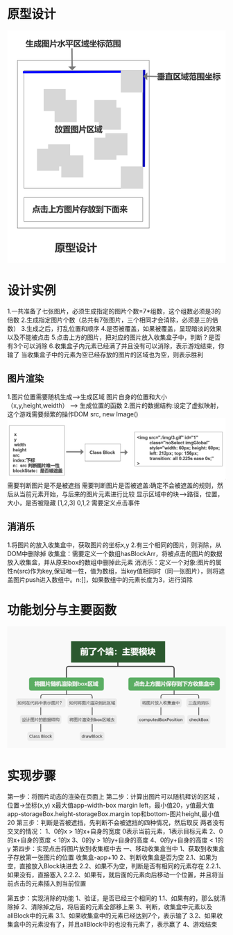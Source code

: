 # 原型设计
![原型图](./img/prototype.png )

# 设计实例
1.一共准备了七张图片，必须生成指定的图片个数=7*组数，这个组数必须是3的倍数
2.生成指定图片个数（总共有7张图片，三个相同才会消除，必须是三的倍数）
3.生成之后，打乱位置和顺序
4.是否被覆盖，如果被覆盖，呈现暗淡的效果以及不能被点击
5.点击上方的图片，把对应的图片放入收集盒子中，判断？是否有3个可以消除 
6.收集盒子内元素已经满了并且没有可以消除，表示游戏结束，你输了
  当收集盒子中的元素为空已经存放的图片的区域也为空，则表示胜利
## 图片渲染
1.图片位置需要随机生成-->生成区域  图片自身的位置和大小（x,y,height,weidth）
                    --> 生成位置的函数
2.图片的数据结构:设定了虚拟映射，这个游戏需要频繁的操作DOM src,  new Image()
       ![DOM数据映射](./img/dataDom.png )
        需要判断图片是不是被遮挡
        需要判断图片是否被遮盖:确定不会被遮盖的规则，然后从当前元素开始，与后来的图片元素进行比较
        显示区域中的块-->路径，位置，大小，是否被隐藏 
        [1,2,3]
        0,1,2
        需要定义点击事件
## 消消乐
1.将图片的放入收集盒中，获取图片的坐标x,y
2.有三个相同的图片，则消除，从DOM中删除掉
收集盒：需要定义一个数组hasBlockArr，将被点击的图片的数据放入收集盒，并从原来box的数组中删掉此元素
消消乐：定义一个对象:图片的属性n(src)作为key,保证唯一性，值为数组，当key值相同时（同一张图片），则将遮盖图片push进入数组中。n:[]，如果数组中的元素长度为3，进行消除


# 功能划分与主要函数
![主要功能模块与函数封装](./img/function.png )
# 实现步骤


 第一步：将图片动态的渲染在页面上
 第二步：计算出图片可以随机拜访的区域 ，位置->坐标(x,y) x最大值app-width-box margin left，最小值20，y值最大值app-storageBox.height-storageBox.margin top和bottom-图片height,最小值20
 第三步：判断是否被遮挡，先判断不会被遮挡的四种情况，然后取反 两者没有交叉的情况：
        1、0的x > 1的x+自身的宽度               0表示当前元素，1表示目标元素
        2、0的x+自身的宽度 < 1的x
        3、0的y > 1的y+自身的高度
        4、0的y+自身的高度 < 1的y
第四步：实现点击将图片放到收集框中去
        一、移动收集盒当中
        1、获取到收集盒子存放第一张图片的位置 收集盒-app+10
        2、判断收集盒是否为空
            2.1、如果为空，直接放入Block块进去
            2.2、如果不为空，判断是否有相同的元素存在
                2.2.1、如果没有，直接塞入
                2.2.2、如果有，就后面的元素向后移动一个位置，并且将当前点击的元素插入到当前位置

第五步：实现消除的功能
        1、验证，是否已经三个相同的
                1.1、如果有的，那么就清除掉
        2、清除掉之后，将后面的元素全部移上来
        3、判断，收集盒中元素以及allBlock中的元素
            3.1、如果收集盒中的元素已经达到7个，表示输了
            3.2、如果收集盒中的元素没有了，并且allBlock中的也没有元素了，表示赢了
        4、游戏结束
